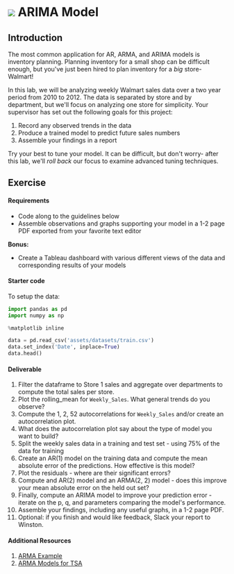 # ![](https://ga-dash.s3.amazonaws.com/production/assets/logo-9f88ae6c9c3871690e33280fcf557f33.png) ARIMA Model

## Introduction

The most common application for AR, ARMA, and ARIMA models is inventory planning. Planning inventory for a small shop can be difficult enough, but you've just been hired to plan inventory for a _big_ store- Walmart!

In this lab, we will be analyzing weekly Walmart sales data over a two year period from 2010 to 2012. The data is separated by store and by department, but we'll focus on analyzing one store for simplicity. Your supervisor has set out the following goals for this project:

1. Record any observed trends in the data
2. Produce a trained model to predict future sales numbers
3. Assemble your findings in a report

Try your best to tune your model. It can be difficult, but don't worry- after this lab, we'll _roll back_ our focus to examine advanced tuning techniques.

## Exercise

#### Requirements

- Code along to the guidelines below
- Assemble observations and graphs supporting your model in a 1-2 page PDF exported from your favorite text editor

**Bonus:**
- Create a Tableau dashboard with various different views of the data and corresponding results of your models

#### Starter code

To setup the data:

```python
import pandas as pd
import numpy as np

%matplotlib inline

data = pd.read_csv('assets/datasets/train.csv')
data.set_index('Date', inplace=True)
data.head()
```

#### Deliverable

1. Filter the dataframe to Store 1 sales and aggregate over departments to compute the total sales per store.
2. Plot the rolling_mean for `Weekly_Sales`. What general trends do you observe?
3. Compute the 1, 2, 52 autocorrelations for `Weekly_Sales` and/or create an autocorrelation plot.
4. What does the autocorrelation plot say about the type of model you want to build?
5. Split the weekly sales data in a training and test set - using 75% of the data for training
6. Create an AR(1) model on the training data and compute the mean absolute error of the predictions. How effective is this model?
7. Plot the residuals - where are their significant errors?
8. Compute and AR(2) model and an ARMA(2, 2) model - does this improve your mean absolute error on the held out set?
9. Finally, compute an ARIMA model to improve your prediction error - iterate on the p, q, and parameters comparing the model's performance.
10. Assemble your findings, including any useful graphs, in a 1-2 page PDF.
11. Optional: if you finish and would like feedback, Slack your report to Winston.


#### Additional Resources

1. [ARMA Example](http://statsmodels.sourceforge.net/devel/examples/notebooks/generated/tsa_arma.html)
2. [ARMA Models for TSA](https://www.quantstart.com/articles/Autoregressive-Moving-Average-ARMA-p-q-Models-for-Time-Series-Analysis-Part-1)
